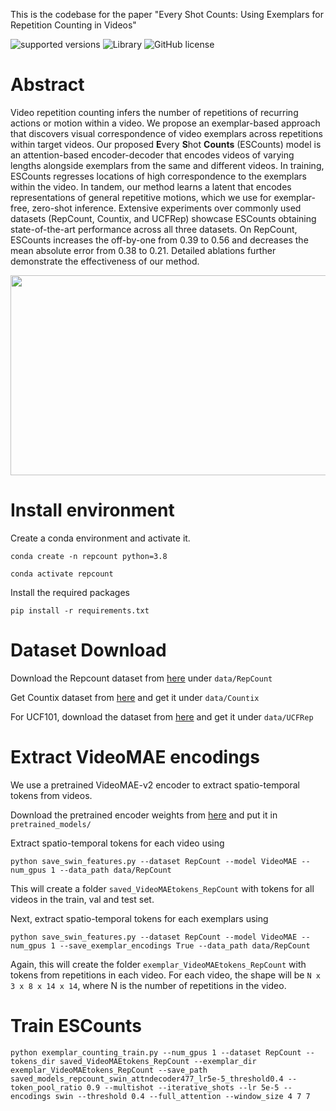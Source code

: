 This is the codebase for the paper "Every Shot Counts: Using Exemplars for Repetition Counting in Videos"

![supported versions](https://img.shields.io/badge/python-3.x-brightgreen/?style=flat&logo=python&color=green)
![Library](https://img.shields.io/badge/library-PyTorch-blue/?style=flat&logo=pytorch&color=informational)
![GitHub license](https://img.shields.io/cocoapods/l/AFNetworking)

# Abstract

Video repetition counting infers the number of repetitions of recurring actions or motion within a video. We propose an exemplar-based approach that discovers visual correspondence of video exemplars across repetitions within target videos. Our proposed **E**very **S**hot **Counts** (ESCounts) model is an attention-based encoder-decoder that encodes videos of varying lengths alongside exemplars from the same and different videos. In training, ESCounts regresses locations of high correspondence to the exemplars within the video. In tandem, our method learns a latent that encodes representations of general repetitive motions, which we use for exemplar-free, zero-shot inference. Extensive experiments over commonly used datasets (RepCount, Countix, and UCFRep) showcase ESCounts obtaining state-of-the-art performance across all three datasets. On RepCount, ESCounts increases the off-by-one from 0.39 to 0.56 and decreases the mean absolute error from 0.38 to 0.21. Detailed ablations further demonstrate the effectiveness of our method. 


<p align="center">
<img src="./figs/landing_figure.png" width="700" height="320" />
</p>



# Install environment

Create a conda environment and activate it.

`conda create -n repcount python=3.8`

`conda activate repcount`

Install the required packages

`pip install -r requirements.txt`

# Dataset Download

Download the Repcount dataset from [here](https://svip-lab.github.io/dataset/RepCount_dataset.html) under `data/RepCount` 

Get Countix dataset from [here](https://sites.google.com/view/repnet) and get it under `data/Countix`


For UCF101, download the dataset from [here](https://www.crcv.ucf.edu/data/UCF101.php) and get it under `data/UCFRep`

# Extract VideoMAE encodings

We use a pretrained VideoMAE-v2 encoder to extract spatio-temporal tokens from videos.

Download the pretrained encoder weights from [here](https://dl.fbaipublicfiles.com/pyslowfast/masked_models/VIT_B_16x4_MAE_PT.pyth) and put it in `pretrained_models/`

Extract spatio-temporal tokens for each video using

```python save_swin_features.py --dataset RepCount --model VideoMAE --num_gpus 1 --data_path data/RepCount```

This will create a folder `saved_VideoMAEtokens_RepCount` with tokens for all videos in the train, val and test set.

Next, extract spatio-temporal tokens for each exemplars using 

```python save_swin_features.py --dataset RepCount --model VideoMAE --num_gpus 1 --save_exemplar_encodings True --data_path data/RepCount```

Again, this will create the folder `exemplar_VideoMAEtokens_RepCount` with tokens from repetitions in each video. For each video, the shape will be `N x 3 x 8 x 14 x 14`, where N is the number of repetitions in the video.

# Train ESCounts

`python exemplar_counting_train.py --num_gpus 1 --dataset RepCount --tokens_dir saved_VideoMAEtokens_RepCount --exemplar_dir exemplar_VideoMAEtokens_RepCount --save_path saved_models_repcount_swin_attndecoder477_lr5e-5_threshold0.4 --token_pool_ratio 0.9 --multishot --iterative_shots --lr 5e-5 --encodings swin --threshold 0.4 --full_attention --window_size 4 7 7`
